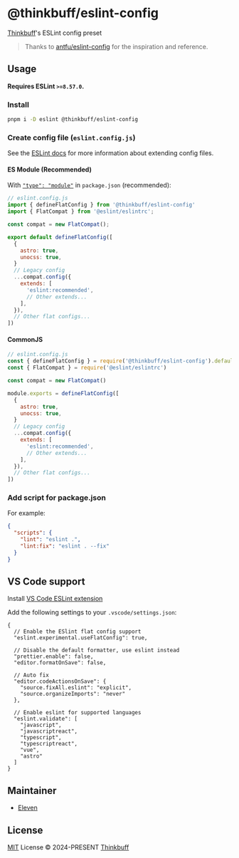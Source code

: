 # @thinkbuff/eslint-config

[Thinkbuff](https://github.com/thinkbuff)'s ESLint config preset

> Thanks to [antfu/eslint-config](https://github.com/antfu/eslint-config) for the inspiration and reference.

## Usage

**Requires ESLint `>=8.57.0`.**

### Install

```bash
pnpm i -D eslint @thinkbuff/eslint-config
```

### Create config file (`eslint.config.js`)

See the [ESLint docs](https://eslint.org/docs/latest/user-guide/configuring/configuration-files-new) for more information about extending config files.

#### ES Module (Recommended)

With [`"type": "module"`](https://nodejs.org/api/packages.html#type) in `package.json` (recommended):

```js
// eslint.config.js
import { defineFlatConfig } from '@thinkbuff/eslint-config'
import { FlatCompat } from '@eslint/eslintrc';

const compat = new FlatCompat();

export default defineFlatConfig([
  {
    astro: true,
    unocss: true,
  }
  // Legacy config
  ...compat.config({
    extends: [
      'eslint:recommended',
      // Other extends...
    ],
  }),
  // Other flat configs...
])
```

#### CommonJS

```js
// eslint.config.js
const { defineFlatConfig } = require('@thinkbuff/eslint-config').default
const { FlatCompat } = require('@eslint/eslintrc')

const compat = new FlatCompat()

module.exports = defineFlatConfig([
  {
    astro: true,
    unocss: true,
  }
  // Legacy config
  ...compat.config({
    extends: [
      'eslint:recommended',
      // Other extends...
    ],
  }),
  // Other flat configs...
])
```

### Add script for package.json

For example:

```json
{
  "scripts": {
    "lint": "eslint .",
    "lint:fix": "eslint . --fix"
  }
}
```

## VS Code support

Install [VS Code ESLint extension](https://marketplace.visualstudio.com/items?itemName=dbaeumer.vscode-eslint)

Add the following settings to your `.vscode/settings.json`:

```jsonc
{
  // Enable the ESlint flat config support
  "eslint.experimental.useFlatConfig": true,

  // Disable the default formatter, use eslint instead
  "prettier.enable": false,
  "editor.formatOnSave": false,

  // Auto fix
  "editor.codeActionsOnSave": {
    "source.fixAll.eslint": "explicit",
    "source.organizeImports": "never"
  },

  // Enable eslint for supported languages
  "eslint.validate": [
    "javascript",
    "javascriptreact",
    "typescript",
    "typescriptreact",
    "vue",
    "astro"
  ]
}
```

## Maintainer

- [Eleven](https://github.com/eteplus)

## License

[MIT](./LICENSE) License &copy; 2024-PRESENT [Thinkbuff](https://github.com/thinkbuff)
